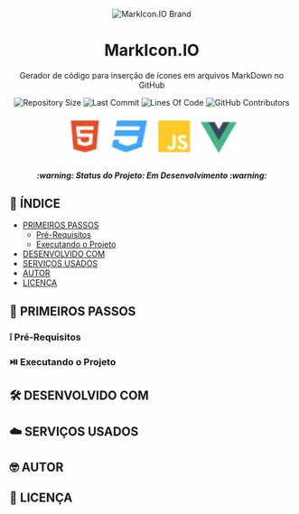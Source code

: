 <p align="center">
  <img src="https://raw.githubusercontent.com/LucasCastro99/MarkIcon.IO/141c3e42fd14253a679d58422e547fa7ae111d6b/img/logo.svg" alt="MarkIcon.IO Brand" width="300">
</p>
<h1 align="center">MarkIcon.IO</h1>
<p align="center">Gerador de código para inserção de ícones em arquivos MarkDown no GitHub</p>

<p align="center">
  <img alt="Repository Size" src="https://img.shields.io/github/repo-size/LucasCastro99/MarkIcon.IO?color=FFD43B&label=Tamanho%20do%20Reposit%C3%B3rio">
  <img alt="Last Commit" src="https://img.shields.io/github/last-commit/LucasCastro99/MarkIcon.IO?color=346b31&label=%C3%9Altimo%20Commit">
  <img alt="Lines Of Code" src="https://img.shields.io/tokei/lines/github/LucasCastro99/MarkIcon.IO?color=306998&label=Linhas%20de%20C%C3%B3digo">
  <img alt="GitHub Contributors" src="https://img.shields.io/github/contributors/LucasCastro99/MarkIcon.IO?color=646464&label=Contribuidores">
</p>

<p align="center">
  <a href='https://en.wikipedia.org/wiki/HTML5'><img title='HTML' alt='HTML Icon' width='75' src='https://raw.githubusercontent.com/PKief/vscode-material-icon-theme/96b211be6f4eaf7d82990400c06d0e2787136a4d/icons/html.svg'></a>
  <a href='https://en.wikipedia.org/wiki/CSS'><img title='CSS' alt='CSS Icon' width='75' src='https://raw.githubusercontent.com/PKief/vscode-material-icon-theme/96b211be6f4eaf7d82990400c06d0e2787136a4d/icons/css.svg'></a>
  <a href='https://www.javascript.com/'><img title='JavaScript' alt='JavaScript Icon' width='75' src='https://raw.githubusercontent.com/PKief/vscode-material-icon-theme/96b211be6f4eaf7d82990400c06d0e2787136a4d/icons/javascript.svg'></a>
  <a href='https://vuejs.org/'><img title='Vue' alt='Vue Icon' width='75' src='https://raw.githubusercontent.com/PKief/vscode-material-icon-theme/96b211be6f4eaf7d82990400c06d0e2787136a4d/icons/vue.svg'></a>
</p>

<h5 align="center">:warning: Status do Projeto: Em Desenvolvimento :warning:</h5>

## :mag_right: ÍNDICE
* [PRIMEIROS PASSOS](#triangular_flag_on_post-primeiros-passos)
  * [Pré-Requisitos](#triangular_flag_on_post-primeiros-passos)
  * [Executando o Projeto](#triangular_flag_on_post-primeiros-passos)
* [DESENVOLVIDO COM](#hammer_and_wrench-desenvolvido-com)
* [SERVIÇOS USADOS](#cloud-serviços-usados)
* [AUTOR](#nerd_face-autor)
* [LICENÇA](#memo-licença)
## :triangular_flag_on_post: PRIMEIROS PASSOS
### :grey_exclamation: Pré-Requisitos
### :play_or_pause_button: Executando o Projeto
## :hammer_and_wrench: DESENVOLVIDO COM
## :cloud: SERVIÇOS USADOS
## :nerd_face: AUTOR
## :memo: LICENÇA
